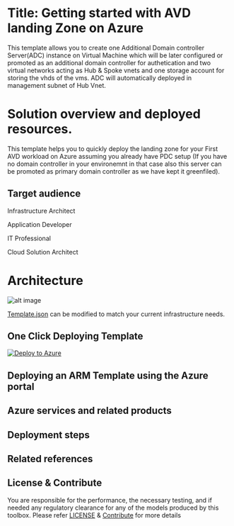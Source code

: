# Title: Getting started with AVD landing Zone on Azure 
This template allows you to create one Additional Domain controller Server(ADC) instance on Virtual Machine which will be later configured or promoted as an additional domain controller for authetication and two virtual networks acting as Hub & Spoke vnets and one storage account for storing the vhds of the vms. ADC will automatically deployed in management subnet of Hub Vnet.



# Solution overview and deployed resources. 
This template helps you to quickly deploy the landing zone for your First AVD workload on Azure assuming you already have PDC setup (If you have no domain controller in your environemnt in that case also this server can be promoted as primary domain controller as we have kept it greenfiled). 



## Target audience
Infrastructure Architect

Application Developer

IT Professional

Cloud Solution Architect


# Architecture



![alt image]()



[Template.json](https://github.com/Ganapathivarma07/LRS-Migration-AzureSQLMI/blob/master/template.json) can be modified to match your current infrastructure needs.

## One Click Deploying Template
<!-- Powershell command for Translating Git URL for template.json
    $url = "https://raw.githubusercontent.com/Ganapathivarma07/LRS-Migration-AzureSQLMI/master/template.json"
    [uri]::EscapeDataString($url)
    >> uri = https%3A%2F%2Fgithub.com%2FGanapathivarma07%2FLRS-Migration-AzureSQLMI%2Fblob%2F
master%2Ftemplate.json

Base URL: https://portal.azure.com/#create/Microsoft.Template/uri
Final URL: <Base URL>/<uri>
-->
[![Deploy to Azure](https://aka.ms/deploytoazurebutton)](https://portal.azure.com/#create/Microsoft.Template/uri/https%3A%2F%2Fraw.githubusercontent.com%2Fnehatiwari1994%2Ftest%2Fmaster%2Ftemplate.json)


## Deploying an ARM Template using the Azure portal


## Azure services and related products


## Deployment steps



## Related references


## License & Contribute

You are responsible for the performance, the necessary testing, and if needed any regulatory clearance for any of the models produced by this toolbox.
Please refer [LICENSE](LICENSE) &  [Contribute](https://github.com/Ganapathivarma07/LRS-Migration-AzureSQLMI/blob/master/Contribute.md) for more details


